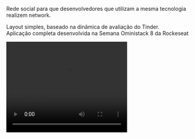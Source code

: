 <html>
<head>
<title>Tindev</title>
</head>
<body>

<p>
Rede social para que desenvolvedores que utilizam a mesma tecnologia realizem network. 

Layout simples, baseado na dinâmica de avaliação do Tinder. 
<br>
Aplicação completa desenvolvida na Semana Oministack 8 da Rockeseat
</p>
<video width="320" height="240" controls="controls" autoplay="autoplay">
<source src="tindev.mp4" type="video/mp4">
<object data="" width="320" height="240">
<embed width="320" height="240" src="tindev.mp4">
</object>
</video>
</body>
</html
